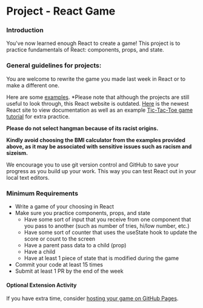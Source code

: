 # Project - React Game

### Introduction

You've now learned enough React to create a game! This project is to practice fundamentals of React: components, props, and state.

### General guidelines for projects:

You are welcome to rewrite the game you made last week in React or to make a different one.

Here are some [examples](https://bg.reactjs.org/community/examples.html).
\*Please note that although the projects are still useful to look through, this React website is outdated. [Here](https://react.dev/learn) is the newest React site to view documentation as well as an example [Tic-Tac-Toe game tutorial](https://react.dev/learn/tutorial-tic-tac-toe) for extra practice.

**Please do not select hangman because of its racist origins.**

**Kindly avoid choosing the BMI calculator from the examples provided above, as it may be associated with sensitive issues such as racism and sizeism.**

We encourage you to use git version control and GitHub to save your progress as you build up your work. This way you can test React out in your local text editors.

### Minimum Requirements

- Write a game of your choosing in React
- Make sure you practice components, props, and state
  - Have some sort of input that you receive from one component that you pass to another (such as number of tries, hi/low number, etc.)
  - Have some sort of counter that uses the useState hook to update the score or count to the screen
  - Have a parent pass data to a child (prop)
  - Have a child
  - Have at least 1 piece of state that is modified during the game
- Commit your code at least 15 times
- Submit at least 1 PR by the end of the week

#### Optional Extension Activity

If you have extra time, consider [hosting your game on GitHub Pages](https://betterprogramming.pub/how-to-host-your-react-app-on-github-pages-for-free-919ad201a4cb).
